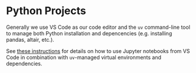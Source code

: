 
# Python Projects

Generally we use VS Code as our code editor and the `uv` command-line tool to manage both Python installation and depencencies (e.g. installing pandas, altair, etc.).

See [these instructions](https://docs.astral.sh/uv/guides/integration/jupyter/#using-jupyter-from-vs-code) for details on how to use Jupyter notebooks from VS Code in combination with `uv`-managed virtual environments and dependencies.

